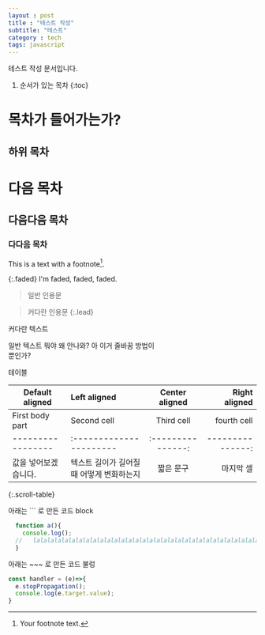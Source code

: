 ```yaml
---
layout : post
title : "테스트 작성"
subtitle: "테스트"
category : tech
tags: javascript
---
```


테스트 작성 문서입니다.

1. 순서가 있는 목차
{:toc}

# 목차가 들어가는가?

## 하위 목차

# 다음 목차

## 다음다음 목차

### 다다음 목차

This is a text with a footnote[^1].

[^1]: Your footnote text.


{:.faded}
I'm faded, faded, faded.

> 일반 인용문

> 커다란 인용문
> {:.lead}

커다란 텍스트

일반 텍스트
뭐야 왜 안나와?
아 이거 줄바꿈 방법이 <br> 뿐인가?

테이블

| Default aligned | Left aligned            |  Center aligned   |    Right aligned |
|-----------------|:------------------------|:-----------------:|-----------------:|
| First body part | Second cell             |    Third cell     |      fourth cell |
|-----------------| :---------------------- | :---------------: | ---------------: |
| 값을 넣어보겠습니다.| 텍스트 길이가 길어질때 어떻게 변화하는지  |짧은 문구 |마지막 셀 |
{:.scroll-table}

아래는 ``` 로 만든 코드 block

```javascript
  function a(){
    console.log();
  //   lalalalalalalalalalalalalalalalalalalalalalalalalalalalalalalalalalalalalalalalalalalalalalalalalalalalalalalalalalalalalalalalalalalalalalalalalalalalalalalalalalalalalalalalalalalalalalalalalalalala
  }
```


아래는 ~~~ 로 만든 코드 불렁

~~~javascript
const handler = (e)=>{
  e.stopPropagation();
  console.log(e.target.value);
}
~~~
